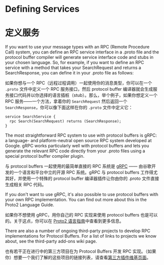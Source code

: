 
# Defining Services

# 定义服务

If you want to use your message types with an RPC (Remote Procedure Call) system, you can define an RPC service interface in a .proto file and the protocol buffer compiler will generate service interface code and stubs in your chosen language. So, for example, if you want to define an RPC service with a method that takes your SearchRequest and returns a SearchResponse, you can define it in your .proto file as follows:

如果你想与一个 RPC（远程过程调用）一起使用你的消息类型，你可以在一个 `.proto` 文件中定义一个 RPC 服务接口，然后 protocol buffer 编译器就会生成服务接口代码并以你选择的语言插桩（stub）。那么，举个例子，如果你想定义一个 RPC 服务——一个方法，拿着你的 `SearchRequest` 然后返回一个 `SearchResponse`，你可以像下面这样在你的 `.proto` 文件中定义它：

```proto
service SearchService {
  rpc Search(SearchRequest) returns (SearchResponse);
}
```

The most straightforward RPC system to use with protocol buffers is gRPC: a language- and platform-neutral open source RPC system developed at Google. gRPC works particularly well with protocol buffers and lets you generate the relevant RPC code directly from your .proto files using a special protocol buffer compiler plugin.

与 protocol buffers 一起使用的最简单直接的 RPC 系统是 [gRPC](https://grpc.io/) —— 由谷歌开发的一个语言和平台中立的开源 RPC 系统。gRPC 与 protocol buffers 工作得尤其好，并使用一个特殊的 protocol buffer 编译器插件让你由你的 .proto 文件直接生成相关 RPC 代码。

If you don't want to use gRPC, it's also possible to use protocol buffers with your own RPC implementation. You can find out more about this in the Proto2 Language Guide.

如果你不想使用 gRPC，用你自己的 RPC 实现来使用 protocol buffers 也是可以的。关于这点，你可以在 [Proto2 语言指南](https://developers.google.com/protocol-buffers/docs/proto#services)中查看到更多信息。

There are also a number of ongoing third-party projects to develop RPC implementations for Protocol Buffers. For a list of links to projects we know about, see the third-party add-ons wiki page.

也有若干正在进行中的第三方项目在为 Protocol Buffers 开发 RPC 实现。（如果你）想要一个我们了解的这些项目的链接列表，请查看[第三方插件维基页面](https://github.com/protocolbuffers/protobuf/blob/master/docs/third_party.md)。
